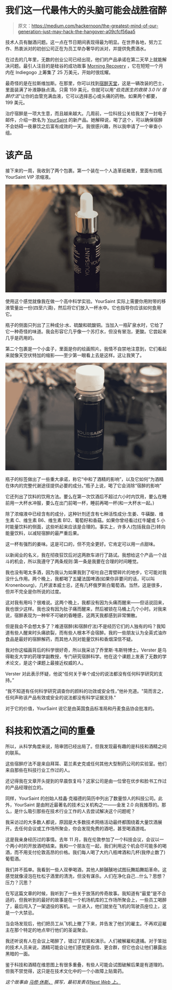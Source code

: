 # 我们这一代最伟大的头脑可能会战胜宿醉

> 原文：<https://medium.com/hackernoon/the-greatest-mind-of-our-generation-just-may-hack-the-hangover-a09cfcf56aa5>

技术人员有酗酒问题。这一点在节日期间表现得最为明显。在世界各地，努力工作、热衷派对的初创公司正在为员工举办奢华的派对，并提供免费酒水。

在过去的几年里，无数的创业公司已经出现，他们的产品承诺在第二天早上就能解决问题。最引人注目的是硅谷的成功故事 [Morning Recovery](https://www.morningrecoverydrink.com/) ，它在短短一个月内在 Indiegogo 上筹集了 25 万美元，开始时很炫耀。

最奇怪的是在拉斯维加斯。在那里，你可以找到[宿醉天堂](https://www.hangoverheaven.com/)，这是一辆改装的巴士，里面装满了补液静脉点滴。只需 159 美元，你就可以用“*伯克医生的救赎 3.0 IV 宿醉疗法*”让你的血管充满血液，它可以选择恶心或头痛的药物。如果两个都要，199 美元。

治疗宿醉是一项大生意，而且越来越大。几周前，一位科技公关给我发了一封电子邮件，介绍一款名为 [YourSaint](https://yoursaint.com/) 的新产品。她解释说，喝了这个，可以确保宿醉不会妨碍一夜暴饮之后富有成效的一天。我很感兴趣，所以我申请了一个审查小组。

# 该产品

接下来的一周，我收到了两个包裹。第一个装在一个人造革纸箱里，里面有四瓶 YourSaint VIP 浓缩液。

![](img/9c1384f5586320b3e640295ad4a30a0a.png)

使用这个感觉就像我在做一个高中科学实验。YourSaint 实际上需要你用附带的移液管量出一份(四至六滴)，然后将它们放入一杯水中。它也指导你应该如何食用它。

瓶子的侧面只列出了三种成分:水、硫酸和硫酸铜。当加入一瓶矿泉水时，它给了它一种奇怪的味道。我会形容它几乎像一个苏打水，但没有冒泡，更酸。它尝起来几乎是药用的。

第二个包裹是一个小盒子，里面是你的绘画照片。我情不自禁地注意到，它们看起来就像天空伏特加的缩影——至少第一眼看上去是这样。这让我笑了。

![](img/6fc30f1d4949f191b9eb503d400ecd95.png)

瓶子的标签做出了一些重大承诺，称它“中和了酒精的影响”，以及它如何“为酒精在体内的完整代谢途径提供必要的成分。”瓶子上说，喝了它会消除“宿醉的影响”

它还列出了饮料的饮用方法。要么在第一次饮酒后不超过六小时内饮用，要么在睡前用一大杯水冲服，要么在出门前喝一杯，睡前再喝一杯(和一大杯水一起。)

除了浓缩液中已经含有的成分，这种针剂还含有七种活性成分:生姜、牛磺酸、维生素 C、维生素 B6、维生素 B12、葡萄籽和香菇。如果你曾经看过红牛罐或 5 小时能量饮料的侧面，这些听起来应该是合理的。事实上，许多人(包括我自己)转向能量饮料，以减轻宿醉的最严重后果。

这一杯有强烈的姜味。这是可口的，但不完全更好。它肯定可以用一点甜味。

以新闻业的名义，我在彻夜狂饮后对这两款车进行了路试。我想给这个产品一个战斗的机会，所以我遵守了两条规则:第一条是我要在合理的时间睡觉。

我也没有喝太多酒，因为我认为如果我到了呕吐自己胃壁碎片的地步，它可能对我没什么作用。两个晚上，我都喝了五罐法国啤酒(如果你非要问的话，可以叫 Kronenbourg)，几杯波本威士忌，还有几杯俄罗斯白葡萄酒。当然，这是很多，但并不完全是你所说的过度。

这对我有用吗？很难说。这两个晚上，我都没有因为头痛而醒来——但话说回来，我也很少这样。我也没有因为肚子痛而醒来，然后被锁在马桶上几个小时。对我来说，宿醉表现为一种牢不可破的昏睡感，这两天我都感到非常懒散。

但是我会不会想太多了？难道宿醉(和宿醉疗法)不是经历它们的人独有的吗？我知道有些人醒来时头痛欲裂，而有些人根本不会宿醉。我的一些朋友认为全英式油炸食品是最好的宿醉解药，而其他人则对能量饮料和香烟深信不疑。

我对你这幅画背后的科学很好奇，所以我采访了乔里斯·韦斯特博士。Verster 是乌得勒支大学的药理学副教授，专门研究宿醉科学。他在这个课题上发表了无数的学术论文，是这个课题上最接近权威的人。

Verster 对此表示怀疑，他说“任何关于单个成分的说法都没有任何科学研究的支持。”

“我不知道有任何科学研究调查你的颜料的功效或安全性，”他补充道。"简而言之，任何声称该产品有效或安全的说法都没有科学证据支持."

对于它的价值，YourSaint 说它是由英国食品标准局和丹麦食品协会批准的。

# 科技和饮酒之间的重叠

所以，从科学角度来说，陪审团已经出局了。但我发现最有趣的是科技和酒精之间的联系。

这些宿醉疗法不是来自拜耳、葛兰素史克或任何其他大型制药公司的实验室。他们来自那些在科技行业工作过的人。

还记得我在文章开头提到的早晨恢复吗？这家公司是由一位曾在优步和脸书工作过的产品经理创立的。

同样，YourSaint 的创始人桂鑫·克福德的简历中列出了数量惊人的科技公司。此外，YourSaint 是由附近最著名的技术公关机构之一——金发 2.0 向我推荐的。那么，是什么吸引那些在技术行业工作的人去尝试解决这个问题呢？

我采访过的大多数人都说，原因是大多数技术网络活动最终都围绕着大量饮酒展开。去任何会议或工作场所聚会，你会发现免费的酒吧，甚至喝酒游戏。

这是我亲身经历过的事情。去年 11 月，我在伦敦参加了一个科技会议，会议以一个两小时的开放酒吧结束。我和一个朋友在一起，我们利用这个机会尽可能多的喝酒，而不用支付伦敦高昂的价格。我们每人喝了大约八瓶啤酒和几杯(我停止数了)葡萄酒。

我们并不孤单。我看到一些人双拳喝酒，其他人醉醺醺地试图玩舞蹈舞蹈革命。这感觉就像浸泡在杜松子酒里的清洗，但没有谋杀。人们在净化自己…什么？思想？压力？沉思？

在写这篇文章的时候，我听到了一些关于放荡的传奇故事。我知道有“最爱”是不合适的，但我听到的最好的故事是在一个机场机库的工作场所聚会上，一些员工喝醉了，最后闯入了一架退役的客机。一旦进入，他们就坐在飞机的驾驶员座位上，这是一个大禁忌。

当会场发现后，他们把员工从飞机上撤了下来，并告发了他们的雇主。不再欢迎雇主在那个特定的地点举行他们的圣诞聚会。

我还听说有人在会议上喝醉了，错过了航班和演示。人们被解雇和逮捕。对于笨拙的技术人员来说，酒精可能会让他们感觉更自信、更合群，但它也会让他们暴露出黑暗的一面。

鉴于科技和酒精在维恩图上有很多重叠，有些人可能会试图破解后果是有道理的。但我不禁觉得，这只是在技术文化中的一个小故障上贴膏药。

*这个故事由* [*马修·休斯、*](https://thenextweb.com/author/matthewhughes/) *撰写，最初发表在*[*Next Web 上。*](https://thenextweb.com/tech/2017/12/22/tech-wants-to-hack-your-hangover/)